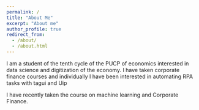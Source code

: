 ```yaml
---
permalink: /
title: "About Me"
excerpt: "About me"
author_profile: true
redirect_from: 
  - /about/
  - /about.html
---
```


I am a student of the tenth cycle of the PUCP of economics interested in data science and digitization of the economy. I have taken corporate finance courses and individually I have been interested in automating RPA tasks with tagui and Uip

I have recently taken the course on machine learning and Corporate Finance.

